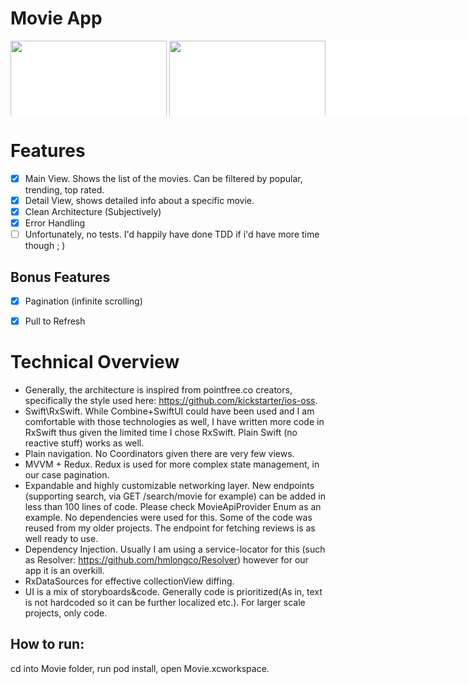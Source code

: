 # Movie App

<div style="width:830px; background-color:white; height:120px; overflow:auto;">
		<div style="width: 2000px; height: 90px;">
			<img src="https://github.com/andriansergheev/tech-work-sample/blob/master/screenshots/1.jpg" width=250/>
			<img src="https://github.com/andriansergheev/tech-work-sample/blob/master/screenshots/2.jpg" width=250/>
		</div>
	</div>

# Features
- [x] Main View. Shows the list of the movies. Can be filtered by popular, trending, top rated.
- [x] Detail View, shows detailed info about a specific movie.
- [x] Clean Architecture (Subjectively) 
- [x] Error Handling
- [ ] Unfortunately, no tests. I'd happily have done TDD if i'd have more time though ; )
## Bonus Features
- [x] Pagination (infinite scrolling)
- [x] Pull to Refresh


# Technical Overview

  * Generally, the architecture is inspired from pointfree.co creators, specifically the style used here: https://github.com/kickstarter/ios-oss. 
  * Swift\RxSwift. While Combine+SwiftUI could have been used and I am comfortable with those  technologies as well, I have written more code in RxSwift thus given the limited time I chose RxSwift. Plain Swift (no reactive stuff) works as well.
  * Plain navigation. No Coordinators given there are very few views. 
  * MVVM + Redux. Redux is used for more complex state management, in our case pagination.
  * Expandable and highly customizable networking layer. New endpoints (supporting search, via GET /search/movie for example) can be added in less than 100 lines of code. Please check MovieApiProvider Enum as an example. No dependencies were used for this. Some of the code was reused from my older projects. The endpoint for fetching reviews is as well ready to use.
  * Dependency Injection. Usually I am using a service-locator for this (such as Resolver: https://github.com/hmlongco/Resolver) however for our app it is an overkill.
  * RxDataSources for effective collectionView diffing.
  * UI is a mix of storyboards&code. Generally code is prioritized(As in, text is not hardcoded so it can be further localized etc.). For larger scale projects, only code.

## How to run:
cd into Movie folder, run pod install, open Movie.xcworkspace.